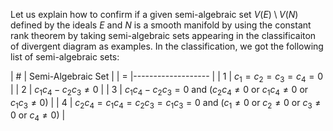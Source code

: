 Let us explain how to confirm if a given semi-algebraic set $V \left( E \right) \setminus V \left( N \right)$ defined by the ideals $E$ and $N$ is a smooth manifold by using the constant rank theorem by taking semi-algebraic sets appearing in the classificaiton of divergent diagram as examples. In the classification, we got the following list of semi-algebraic sets: 

| # | Semi-Algebraic Set |
| = |------------------- |
| 1 | $c_1 = c_2 = c_3 = c_4 = 0$ |
| 2 | $c_1 c_4 - c_2 c_3 \neq 0$ |
| 3 | $c_1 c_4 - c_2 c_3 = 0$ and ($c_2 c_4 \neq 0$ or $c_1 c_4 \neq 0$ or $c_1 c_3 \neq 0$)  |
| 4 | $c_2 c_4 = c_1 c_4 = c_2 c_3 = c_1 c_3 = 0$ and ($c_1 \neq 0$ or $c_2 \neq 0$ or $c_3 \neq 0$ or $c_4 \neq 0$)  |
